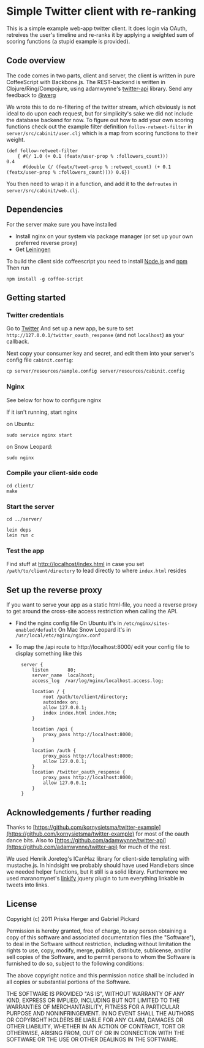 # Simple Twitter client with re-ranking

This is a simple example web-app twitter client. 
It does login via OAuth, retreives the user's timeline and re-ranks it
by applying a weighted sum of scoring functions (a stupid example is provided).

## Code overview

The code comes in two parts, client and server, the client is
written in pure CoffeeScript with Backbone.js.
The REST-backend is written in Clojure/Ring/Compojure, using adamwynne's
[twitter-api](https://github.com/adamwynne/twitter-api) library. Send any feedback to
[@werg](http://twitter.com/werg)

We wrote this to do re-filtering of the twitter stream, which obviously is not ideal
to do upon each request, but for simplicity's sake we did not include the database backend for now.
To figure out how to add your own scoring functions check out the example filter definition
`follow-retweet-filter` in `server/src/cabinit/user.clj` which is a map from scoring functions
to their weight.

	(def follow-retweet-filter 
		{ #(/ 1.0 (+ 0.1 (featx/user-prop % :followers_count)))                                          0.4
		  #(double (/ (featx/tweet-prop % :retweet_count) (+ 0.1 (featx/user-prop % :followers_count)))) 0.6})


You then need to wrap it in a function, and add it to the `defroutes` in `server/src/cabinit/web.clj`.


## Dependencies

For the server make sure you have installed

* Install nginx on your system via package manager (or set up your own preferred reverse proxy)
* Get [Leiningen](https://github.com/technomancy/leiningen)

To build the client side coffeescript you need to install [Node.js](http://nodejs.org/) and [npm](http://npmjs.org/)
Then run

	npm install -g coffee-script

## Getting started

### Twitter credentials
Go to [Twitter](https://dev.twitter.com/apps/new) And set up a new app, be sure to set
`http://127.0.0.1/twitter_oauth_response` (and not `localhost`) as your callback.

Next copy your consumer key and secret, and edit them into your server's config file `cabinit.config`:

	cp server/resources/sample.config server/resources/cabinit.config

### Nginx
See below for how to configure nginx

If it isn't running, start nginx

on Ubuntu:

	sudo service nginx start

on Snow Leopard:

	sudo nginx


### Compile your client-side code

	cd client/
	make


### Start the server

	cd ../server/
	
    lein deps
	lein run c


### Test the app
Find stuff at [http://localhost/index.html](http://localhost/index.html) in case you set
`/path/to/client/directory` to lead directly to where `index.html` resides

## Set up the reverse proxy
If you want to serve your app as a static html-file, you need a reverse
proxy to get around the cross-site access restriction when calling the
API.

* Find the nginx config file 
  On Ubuntu it's in `/etc/nginx/sites-enabled/default`
  On Mac Snow Leopard it's in `/usr/local/etc/nginx/nginx.conf`
* To map the /api route to http://localhost:8000/ edit your config file to display something like this


		server {
			listen       80;
			server_name  localhost;
			access_log  /var/log/nginx/localhost.access.log;

			location / {
				root /path/to/client/directory;
				autoindex on;
				allow 127.0.0.1;
				index index.html index.htm;
			}
			
			location /api {
				proxy_pass http://localhost:8000;
			}
			
			location /auth {
				proxy_pass http://localhost:8000;
				allow 127.0.0.1;
			}
			location /twitter_oauth_response {
				proxy_pass http://localhost:8000;
				allow 127.0.0.1;
			}
		}


## Acknowledgements / further reading
Thanks to 
[https://github.com/kornysietsma/twitter-example](https://github.com/kornysietsma/twitter-example)
for most of the oauth dance bits.
Also to [https://github.com/adamwynne/twitter-api](https://github.com/adamwynne/twitter-api)
for much of the rest.

We used Henrik Joreteg's ICanHaz library for client-side templating with mustache.js.
In hindsight we probably should have used Handlebars since we needed helper functions,
but it still is a solid library. Furthermore we used maranomynet's [linkify](http://github.com/maranomynet/linkify/)
jquery plugin to turn everything linkable in tweets into links.



## License

Copyright (c) 2011 Priska Herger and Gabriel Pickard

Permission is hereby granted, free of charge, to any person obtaining a copy of this software and associated documentation files (the "Software"), to deal in the Software without restriction, including without limitation the rights to use, copy, modify, merge, publish, distribute, sublicense, and/or sell copies of the Software, and to permit persons to whom the Software is furnished to do so, subject to the following conditions:

The above copyright notice and this permission notice shall be included in all copies or substantial portions of the Software.

THE SOFTWARE IS PROVIDED "AS IS", WITHOUT WARRANTY OF ANY KIND, EXPRESS OR IMPLIED, INCLUDING BUT NOT LIMITED TO THE WARRANTIES OF MERCHANTABILITY, FITNESS FOR A PARTICULAR PURPOSE AND NONINFRINGEMENT. IN NO EVENT SHALL THE AUTHORS OR COPYRIGHT HOLDERS BE LIABLE FOR ANY CLAIM, DAMAGES OR OTHER LIABILITY, WHETHER IN AN ACTION OF CONTRACT, TORT OR OTHERWISE, ARISING FROM, OUT OF OR IN CONNECTION WITH THE SOFTWARE OR THE USE OR OTHER DEALINGS IN THE SOFTWARE.
